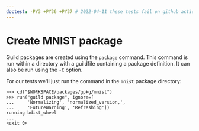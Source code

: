 ```yaml
---
doctest: -PY3 +PY36 +PY37 # 2022-04-11 these tests fail on github actions because TF 1.14 fails to install. We need to update to a more current tensorflow version that has wheels available.
---
```


# Create MNIST package

Guild packages are created using the `package` command. This command
is run within a directory with a guildfile containing a package
definition. It can also be run using the `-C` option.

For our tests we'll just run the command in the `mnist` package
directory:

    >>> cd("$WORKSPACE/packages/gpkg/mnist")
    >>> run("guild package", ignore=[
    ...     'Normalizing', 'normalized_version,',
    ...     'FutureWarning', 'Refreshing'])
    running bdist_wheel
    ...
    <exit 0>
